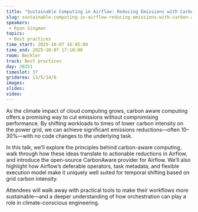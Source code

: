 ```yaml
---
title: "Sustainable Computing in Airflow: Reducing Emissions with Carbon Aware Scheduling"
slug: sustainable-computing-in-airflow-reducing-emissions-with-carbon-aware-scheduling
speakers:
 - Ryan Singman
topics:
 - Best practices
time_start: 2025-10-07 16:45:00
time_end: 2025-10-07 17:10:00
room: Beckler
track: Best practices
day: 20251
timeslot: 37
gridarea: 13/5/14/6 
images:
slides:
video: 
---
```


As the climate impact of cloud computing grows, carbon aware computing offers a promising way to cut emissions without compromising performance. By shifting workloads to times of lower carbon intensity on the power grid, we can achieve significant emissions reductions—often 10–30%—with no code changes to the underlying task.

In this talk, we’ll explore the principles behind carbon-aware computing, walk through how these ideas translate to actionable reductions in Airflow, and introduce the open-source CarbonAware provider for Airflow. We’ll also highlight how Airflow’s deferable operators, task metadata, and flexible execution model make it uniquely well suited for temporal shifting based on grid carbon intensity.

Attendees will walk away with practical tools to make their workflows more sustainable—and a deeper understanding of how orchestration can play a role in climate-conscious engineering.
